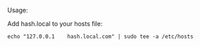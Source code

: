 Usage:

Add hash.local to your hosts file:
```
echo "127.0.0.1    hash.local.com" | sudo tee -a /etc/hosts
```


